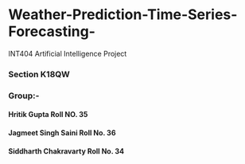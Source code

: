 # Weather-Prediction-Time-Series-Forecasting-
INT404 Artificial Intelligence Project
### Section K18QW
### Group:-
#### Hritik Gupta Roll NO. 35
#### Jagmeet Singh Saini Roll No. 36
#### Siddharth Chakravarty Roll No. 34
